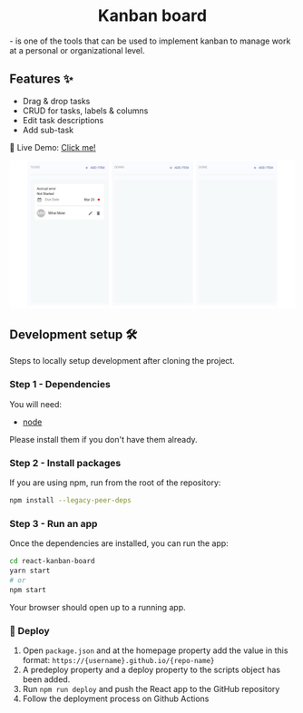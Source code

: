 <h1 align="center">Kanban board</h1>
 - is one of the tools that can be used to implement kanban to manage work at a personal or organizational level.

## Features ✨

- Drag & drop tasks
- CRUD for tasks, labels & columns
- Edit task descriptions
- Add sub-task

:satellite: Live Demo: [Click me!](https://mikemayster.github.io/react-kanban-board/)

![Screenshot](kanban-image.jpg)

## Development setup 🛠

Steps to locally setup development after cloning the project.

### Step 1 - Dependencies

You will need:

- [node](https://nodejs.org/)

Please install them if you don't have them already.

### Step 2 - Install packages

If you are using npm, run from the root of the repository:

```sh
npm install --legacy-peer-deps
```

### Step 3 - Run an app

Once the dependencies are installed, you can run the app:

```sh
cd react-kanban-board
yarn start
# or
npm start
```

Your browser should open up to a running app.

### :rocket: Deploy

1. Open `package.json` and at the homepage property add the value in this format: `https://{username}.github.io/{repo-name}`
2. A predeploy property and a deploy property to the scripts object has been added.
3. Run `npm run deploy` and push the React app to the GitHub repository
4. Follow the deployment process on Github Actions
